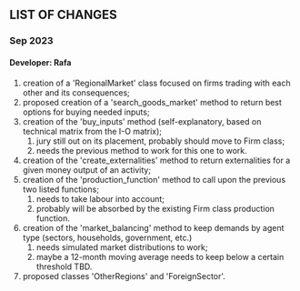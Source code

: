 ## LIST OF CHANGES

### Sep 2023

#### Developer: Rafa

1. creation of a 'RegionalMarket' class focused on firms trading with each other and its consequences;
2. proposed creation of a 'search_goods_market' method to return best options for buying needed inputs;
3. creation of the 'buy_inputs' method (self-explanatory, based on technical matrix from the I-O matrix);
   1. jury still out on its placement, probably should move to Firm class;
   2. needs the previous method to work for this one to work.
4. creation of the 'create_externalities' method to return externalities for a given money output of an activity;
5. creation of the 'production_function' method to call upon the previous two listed functions;
   1. needs to take labour into account;
   2. probably will be absorbed by the existing Firm class production function.
6. creation of the 'market_balancing' method to keep demands by agent type (sectors, households, government, etc.)
   1. needs simulated market distributions to work;
   2. maybe a 12-month moving average needs to keep below a certain threshold TBD.
7. proposed classes 'OtherRegions' and 'ForeignSector'.

  
